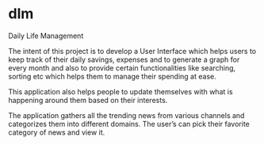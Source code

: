 # dlm
Daily Life Management

The intent of this project is to develop a User Interface which helps users to keep track of their daily savings, expenses and to generate a graph for every month and also to provide certain functionalities like searching, sorting etc which helps them  to manage their spending at ease. 

This application also helps people to update themselves with what is happening around them based on their interests. 

The application gathers all the trending news from various channels and categorizes them into different domains. The user’s can pick their favorite category of news and view it.
